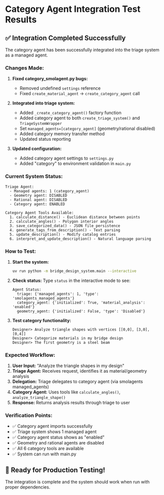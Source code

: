 # Category Agent Integration Test Results

## ✅ Integration Completed Successfully

The category agent has been successfully integrated into the triage system as a managed agent.

### Changes Made:

1. **Fixed category_smolagent.py bugs:**
   - Removed undefined `settings` reference
   - Fixed `create_material_agent` → `create_category_agent` call

2. **Integrated into triage system:**
   - Added `_create_category_agent()` factory function
   - Added category agent to both `create_triage_system()` and `TriageSystemWrapper`
   - Set `managed_agents=[category_agent]` (geometry/rational disabled)
   - Added category memory transfer method
   - Updated status reporting

3. **Updated configuration:**
   - Added category agent settings to `settings.py`
   - Added "category" to environment validation in `main.py`

### Current System Status:

```
Triage Agent:
  - Managed agents: 1 (category_agent)
  - Geometry agent: DISABLED
  - Rational agent: DISABLED
  - Category agent: ENABLED

Category Agent Tools Available:
  1. calculate_distance() - Euclidean distance between points
  2. calculate_angles() - Polygon interior angles
  3. save_categorized_data() - JSON file persistence
  4. generate_tags_from_description() - Text parsing
  5. update_description() - Modify catalog entries
  6. interpret_and_update_description() - Natural language parsing
```

### How to Test:

1. **Start the system:**
   ```bash
   uv run python -m bridge_design_system.main --interactive
   ```

2. **Check status:**
   Type `status` in the interactive mode to see:
   ```
   Agent Status:
     triage: {'managed_agents': 1, 'type': 'smolagents_managed_agents'}
     category_agent: {'initialized': True, 'material_analysis': 'enabled'}
     geometry_agent: {'initialized': False, 'type': 'Disabled'}
   ```

3. **Test category functionality:**
   ```
   Designer> Analyze triangle shapes with vertices [[0,0], [3,0], [0,4]]
   Designer> Categorize materials in my bridge design
   Designer> The first geometry is a steel beam
   ```

### Expected Workflow:

1. **User Input:** "Analyze the triangle shapes in my design"
2. **Triage Agent:** Receives request, identifies it as material/geometry analysis
3. **Delegation:** Triage delegates to category agent (via smolagents managed_agents)
4. **Category Agent:** Uses tools like `calculate_angles()`, `analyze_triangle_shape()`
5. **Response:** Returns analysis results through triage to user

### Verification Points:

- ✅ Category agent imports successfully
- ✅ Triage system shows 1 managed agent
- ✅ Category agent status shows as "enabled"
- ✅ Geometry and rational agents are disabled
- ✅ All 6 category tools are available
- ✅ System can run with main.py

## 🎯 Ready for Production Testing!

The integration is complete and the system should work when run with proper dependencies.